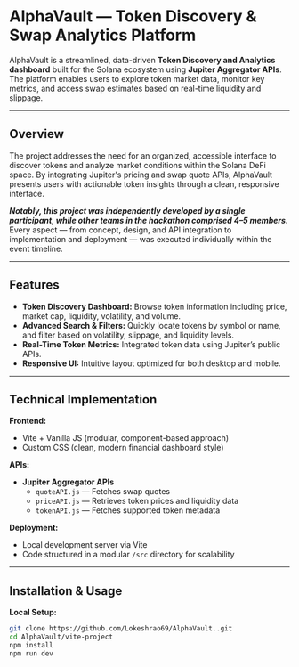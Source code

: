 # AlphaVault — Token Discovery & Swap Analytics Platform

AlphaVault is a streamlined, data-driven **Token Discovery and Analytics dashboard** built for the Solana ecosystem using **Jupiter Aggregator APIs**. The platform enables users to explore token market data, monitor key metrics, and access swap estimates based on real-time liquidity and slippage.

---

## Overview

The project addresses the need for an organized, accessible interface to discover tokens and analyze market conditions within the Solana DeFi space. By integrating Jupiter's pricing and swap quote APIs, AlphaVault presents users with actionable token insights through a clean, responsive interface.

***Notably, this project was independently developed by a single participant, while other teams in the hackathon comprised 4–5 members.*** Every aspect — from concept, design, and API integration to implementation and deployment — was executed individually within the event timeline.

---

## Features

- **Token Discovery Dashboard:** Browse token information including price, market cap, liquidity, volatility, and volume.
- **Advanced Search & Filters:** Quickly locate tokens by symbol or name, and filter based on volatility, slippage, and liquidity levels.
- **Real-Time Token Metrics:** Integrated token data using Jupiter’s public APIs.
- **Responsive UI:** Intuitive layout optimized for both desktop and mobile.

---

## Technical Implementation

**Frontend:**
- Vite + Vanilla JS (modular, component-based approach)
- Custom CSS (clean, modern financial dashboard style)

**APIs:**
- **Jupiter Aggregator APIs**
  - `quoteAPI.js` — Fetches swap quotes
  - `priceAPI.js` — Retrieves token prices and liquidity data
  - `tokenAPI.js` — Fetches supported token metadata

**Deployment:**
- Local development server via Vite  
- Code structured in a modular `/src` directory for scalability

---

## Installation & Usage

**Local Setup:**

```bash
git clone https://github.com/Lokeshrao69/AlphaVault..git
cd AlphaVault/vite-project
npm install
npm run dev
